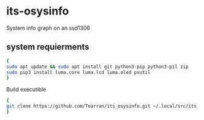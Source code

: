 # its-osysinfo
System info graph on an ssd1306 

## system requierments
```bash 
{
sudo apt update && sudo apt install git python3-pip python3-pil zip 
sudo pip3 install luma.core luma.lcd luma.oled psutil
}
```
Build executible
```bash
{
git clone https://github.com/Tearran/its_osysinfo.git ~/.local/src/its_osysinfo/; cd ~/.local/src/its_osysinfo/ && bash install.sh
}
```
